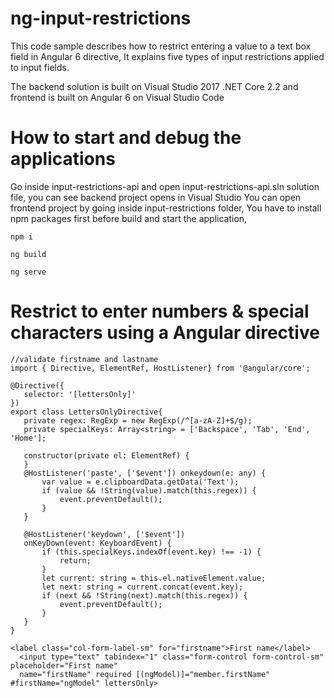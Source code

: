 # ng-input-restrictions

This code sample describes how to restrict entering a value to a text box field in Angular 6 directive, It explains five types of input restrictions applied to input fields.

The backend solution is built on Visual Studio 2017 .NET Core 2.2 and frontend is built on Angular 6 on Visual Studio Code

# How to start and debug the applications

Go inside input-restrictions-api and open input-restrictions-api.sln solution file, you can see backend project opens in Visual Studio
You can open frontend project by going inside input-restrictions folder, You have to install npm packages first before build and start the application,

``` npm i ```

``` ng build ```

```ng serve```

# Restrict to enter numbers & special characters using a Angular directive

 ```
 //validate firstname and lastname
import { Directive, ElementRef, HostListener} from '@angular/core';

@Directive({
    selector: '[lettersOnly]'
})
export class LettersOnlyDirective{
    private regex: RegExp = new RegExp(/^[a-zA-Z]+$/g);
    private specialKeys: Array<string> = ['Backspace', 'Tab', 'End', 'Home'];

    constructor(private el: ElementRef) {
    }
    @HostListener('paste', ['$event']) onkeydown(e: any) {
        var value = e.clipboardData.getData('Text');
        if (value && !String(value).match(this.regex)) {
            event.preventDefault();
        }
    }

    @HostListener('keydown', ['$event'])
    onKeyDown(event: KeyboardEvent) {
        if (this.specialKeys.indexOf(event.key) !== -1) {
            return;
        }
        let current: string = this.el.nativeElement.value;
        let next: string = current.concat(event.key);
        if (next && !String(next).match(this.regex)) {
            event.preventDefault();
        }
    }
}
```
```
<label class="col-form-label-sm" for="firstname">First name</label>
  <input type="text" tabindex="1" class="form-control form-control-sm" placeholder="First name" 
  name="firstName" required [(ngModel)]="member.firstName" #firstName="ngModel" lettersOnly>
```
